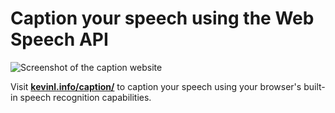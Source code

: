 # Caption your speech using the Web Speech API

![Screenshot of the caption website](https://github.com/kevinlin1/caption/assets/1915715/868ff9cd-ca22-463c-a20f-07fd38cc4fc1)

Visit **[kevinl.info/caption/](https://kevinl.info/caption/)** to caption your speech using your browser's built-in speech recognition capabilities.
